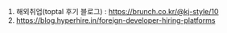 

1. 해외취업(toptal 후기 블로그) : https://brunch.co.kr/@kj-style/10
2.  https://blog.hyperhire.in/foreign-developer-hiring-platforms